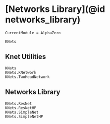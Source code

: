 # [Networks Library](@id networks_library)

```@meta
CurrentModule = AlphaZero
```

```@docs
KNets
```

## Knet Utilities

```@docs
KNets
KNets.KNetwork
KNets.TwoHeadNetwork
```

## Networks Library

```@docs
KNets.ResNet
KNets.ResNetHP
KNets.SimpleNet
KNets.SimpleNetHP
```
